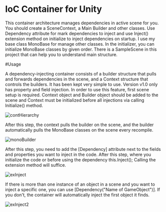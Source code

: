 # IoC Container for Unity

This container architecture manages dependencies in active scene for you. You should create a SceneContext, a Main Builder and other classes. Use Dependency attribute for mark dependencies to inject and use Inject() extension method on initialize to inject dependencies on startup.
I use my base class MonoBase for manage other classes. In the initializer, you can initialize MonoBase classes by given order. There is a SampleScene in this project that can help you to understand main structure. 

#Usage

A dependency-injecting container consists of a builder structure that pulls and forwards dependencies in the scene, and a Context structure that controls the builders. It has been kept very simple to use. Version v1.0 only has property and field injection. In order to use this feature, first scene setup is required. Context object and Builder object should be added to the scene and Context must be initialized before all injections via calling Initialize() method.

![contHierarchy](https://user-images.githubusercontent.com/58040833/209344574-ca254685-46df-48a0-aad8-1d3a956b4b27.png)

After this step, the context pulls the builder on the scene, and the builder automatically pulls the MonoBase classes on the scene every recompile.

![monoBuilder](https://user-images.githubusercontent.com/58040833/209344615-3d21ebcc-4126-41cd-9912-2e29aa73ce78.png)

After this step, you need to add the [Dependency] attribute next to the fields and properties you want to inject in the code. After this step, where you initialize the code or before using the dependency this.Inject(); Calling the extension method will suffice.

![exInject](https://user-images.githubusercontent.com/58040833/209344653-040e4833-1b7a-4233-8c6d-5c67b2ab136d.png)

If there is more than one instance of an object in a scene and you want to inject a specific one, you can use [Dependency("Name of GameObject")]. If you don't, the container will automatically inject the first object it finds.

![exInject2](https://user-images.githubusercontent.com/58040833/209344666-45b8c34f-a01e-4e4d-ab62-d3ba4d3a2225.png)
